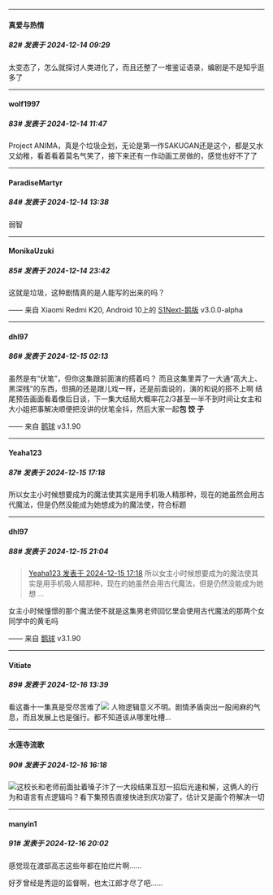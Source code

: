 ﻿
*****

####  真爱与热情  
##### 82#       发表于 2024-12-14 09:29

太变态了，怎么就探讨人类进化了，而且还整了一堆鉴证语录，编剧是不是知乎逛多了


*****

####  wolf1997  
##### 83#       发表于 2024-12-14 11:47

Project ANIMA，真是个垃圾企划，无论是第一作SAKUGAN还是这个，都是又水又幼稚，看着看着莫名气笑了，接下来还有一作动画工房做的，感觉也好不了了


*****

####  ParadiseMartyr  
##### 84#       发表于 2024-12-14 13:38

弱智


*****

####  MonikaUzuki  
##### 85#       发表于 2024-12-14 23:42

这就是垃圾，这种剧情真的是人能写的出来的吗？

—— 来自 Xiaomi Redmi K20, Android 10上的 [S1Next-鹅版](https://github.com/ykrank/S1-Next/releases) v3.0.0-alpha


*****

####  dhl97  
##### 86#       发表于 2024-12-15 02:13

虽然是有“伏笔”，但你这集跟前面演的搭着吗？
而且这集里弄了一大通“高大上、黑深残”的东西，但搞的还是跟儿戏一样，还是前面说的，演的和说的搭不上啊
结尾预告画面看着像后日谈，下一集大结局大概率花2/3甚至一半不到时间让女主和大小姐把事解决顺便把没讲的伏笔全抖，然后大家一起<strong>包 饺 子</strong>

—— 来自 [鹅球](https://www.pgyer.com/GcUxKd4w) v3.1.90


*****

####  Yeaha123  
##### 87#       发表于 2024-12-15 17:18

所以女主小时候想要成为的魔法使其实是用手机吸人精那种，现在的她虽然会用古代魔法，但是仍然没能成为她想成为的魔法使，符合标题


*****

####  dhl97  
##### 88#       发表于 2024-12-15 21:04

<blockquote><a href="httphttps://bbs.saraba1st.com/2b/forum.php?mod=redirect&amp;goto=findpost&amp;pid=66931504&amp;ptid=2172327" target="_blank">Yeaha123 发表于 2024-12-15 17:18</a>
所以女主小时候想要成为的魔法使其实是用手机吸人精那种，现在的她虽然会用古代魔法，但是仍然没能成为她想 ...</blockquote>
女主小时候憧憬的那个魔法使不就是这集男老师回忆里会使用古代魔法的那两个女同学中的黄毛吗

—— 来自 [鹅球](https://www.pgyer.com/GcUxKd4w) v3.1.90


*****

####  Vitiate  
##### 89#       发表于 2024-12-16 13:39

看这番十一集真是受尽苦难了<img src="https://static.saraba1st.com/image/smiley/face2017/001.png" referrerpolicy="no-referrer">
人物逻辑意义不明。剧情矛盾突出一股闹麻的气息，而且发展上也是强行。都不知道该从哪里吐槽…


*****

####  水莲寺流歌  
##### 90#       发表于 2024-12-16 16:18

<img src="https://static.saraba1st.com/image/smiley/face2017/037.png" referrerpolicy="no-referrer">这校长和老师前面扯着嗓子汴了一大段结果互怼一招后光速和解，这俩人的行为和语言有点逻辑吗？看下集预告直接快进到庆功宴了，估计又是画个符解决一切


*****

####  manyin1  
##### 91#       发表于 2024-12-16 20:02

感觉现在渡部高志这些年都在拍烂片啊……

好歹曾经是秀逗的监督啊，也太江郎才尽了吧……

